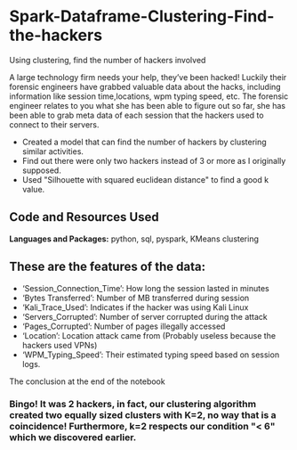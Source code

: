 # Spark-Dataframe-Clustering-Find-the-hackers
Using clustering, find the number of hackers involved

A large technology firm needs your help, they’ve been hacked! Luckily their forensic engineers have grabbed valuable data about the hacks, including information like session time,locations, wpm typing speed, etc. The forensic engineer relates to you what she has been able to figure out so far, she has been able to grab meta data of each session that the hackers used to connect to their servers.

* Created a model that can find the number of hackers by clustering similar activities.
* Find out there were only two hackers instead of 3  or more as I originally supposed.
* Used "Silhouette with squared euclidean distance" to find a good k value.


## Code and Resources Used 
**Languages and Packages:** python, sql, pyspark, KMeans clustering

## These are the features of the data:

* ‘Session_Connection_Time’: How long the session lasted in minutes
* ‘Bytes Transferred’: Number of MB transferred during session
* ‘Kali_Trace_Used’: Indicates if the hacker was using Kali Linux
* ‘Servers_Corrupted’: Number of server corrupted during the attack
* ‘Pages_Corrupted’: Number of pages illegally accessed
* ‘Location’: Location attack came from (Probably useless because the hackers used VPNs)
* ‘WPM_Typing_Speed’: Their estimated typing speed based on session logs.


The conclusion at the end of the notebook
### Bingo! It was 2 hackers, in fact, our clustering algorithm created two equally sized clusters with K=2, no way that is a coincidence! Furthermore, k=2 respects our condition "< 6" which we discovered earlier. 

